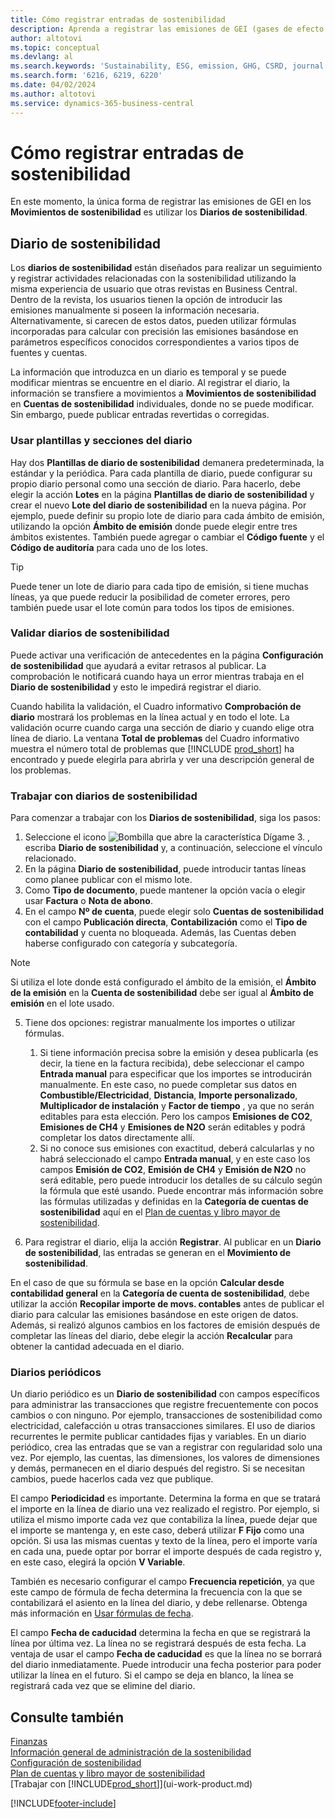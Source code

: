 ```yaml
---
title: Cómo registrar entradas de sostenibilidad
description: Aprenda a registrar las emisiones de GEI (gases de efecto invernadero).
author: altotovi
ms.topic: conceptual
ms.devlang: al
ms.search.keywords: 'Sustainability, ESG, emission, GHG, CSRD, journal'
ms.search.form: '6216, 6219, 6220'
ms.date: 04/02/2024
ms.author: altotovi
ms.service: dynamics-365-business-central
---
```


# Cómo registrar entradas de sostenibilidad  

En este momento, la única forma de registrar las emisiones de GEI en los **Movimientos de sostenibilidad** es utilizar los **Diarios de sostenibilidad**.   

## Diario de sostenibilidad  

Los **diarios de sostenibilidad** están diseñados para realizar un seguimiento y registrar actividades relacionadas con la sostenibilidad utilizando la misma experiencia de usuario que otras revistas en Business Central. Dentro de la revista, los usuarios tienen la opción de introducir las emisiones manualmente si poseen la información necesaria. Alternativamente, si carecen de estos datos, pueden utilizar fórmulas incorporadas para calcular con precisión las emisiones basándose en parámetros específicos conocidos correspondientes a varios tipos de fuentes y cuentas. 

La información que introduzca en un diario es temporal y se puede modificar mientras se encuentre en el diario. Al registrar el diario, la información se transfiere a movimientos a **Movimientos de sostenibilidad** en **Cuentas de sostenibilidad** individuales, donde no se puede modificar. Sin embargo, puede publicar entradas revertidas o corregidas.  

### Usar plantillas y secciones del diario 

Hay dos **Plantillas de diario de sostenibilidad** de ​​manera predeterminada, la estándar y la periódica. Para cada plantilla de diario, puede configurar su propio diario personal como una sección de diario. Para hacerlo, debe elegir la acción **Lotes** en la página **Plantillas de diario de sostenibilidad** y crear el nuevo **Lote del diario de sostenibilidad** en la nueva página. Por ejemplo, puede definir su propio lote de diario para cada ámbito de emisión, utilizando la opción **Ámbito de emisión** donde puede elegir entre tres ámbitos existentes. También puede agregar o cambiar el **Código fuente** y el **Código de auditoría** para cada uno de los lotes. 

>[!TIP]
>Puede tener un lote de diario para cada tipo de emisión, si tiene muchas líneas, ya que puede reducir la posibilidad de cometer errores, pero también puede usar el lote común para todos los tipos de emisiones.   

### Validar diarios de sostenibilidad 

Puede activar una verificación de antecedentes en la página **Configuración de sostenibilidad** que ayudará a evitar retrasos al publicar. La comprobación le notificará cuando haya un error mientras trabaja en el **Diario de sostenibilidad** y esto le impedirá registrar el diario.  

Cuando habilita la validación, el Cuadro informativo **Comprobación de diario** mostrará los problemas en la línea actual y en todo el lote. La validación ocurre cuando carga una sección de diario y cuando elige otra línea de diario. La ventana **Total de problemas** del Cuadro informativo muestra el número total de problemas que [!INCLUDE [prod_short](includes/prod_short.md)] ha encontrado y puede elegirla para abrirla y ver una descripción general de los problemas. 

### Trabajar con diarios de sostenibilidad 

Para comenzar a trabajar con los **Diarios de sostenibilidad**, siga los pasos:   

1. Seleccione el icono ![Bombilla que abre la característica Dígame 3.](media/ui-search/search_small.png "Dígame qué desea hacer") , escriba **Diario de sostenibilidad** y, a continuación, seleccione el vínculo relacionado. 
2. En la página **Diario de sostenibilidad**, puede introducir tantas líneas como planee publicar con el mismo lote.  
3. Como **Tipo de documento**, puede mantener la opción vacía o elegir usar **Factura** o **Nota de abono**.  
4. En el campo **Nº de cuenta**, puede elegir solo **Cuentas de sostenibilidad** con el campo **Publicación directa**, **Contabilización** como el **Tipo de contabilidad** y cuenta no bloqueada. Además, las Cuentas deben haberse configurado con categoría y subcategoría.  

>[!NOTE]
>Si utiliza el lote donde está configurado el ámbito de la emisión, el **Ámbito de la emisión** en la **Cuenta de sostenibilidad** debe ser igual al **Ámbito de emisión** en el lote usado.  

5. Tiene dos opciones: registrar manualmente los importes o utilizar fórmulas.   

    1. Si tiene información precisa sobre la emisión y desea publicarla (es decir, la tiene en la factura recibida), debe seleccionar el campo **Entrada manual** para especificar que los importes se introducirán manualmente. En este caso, no puede completar sus datos en **Combustible/Electricidad**, **Distancia**, **Importe personalizado**, **Multiplicador de instalación** y **Factor de tiempo** , ya que no serán editables para esta elección. Pero los campos **Emisiones de CO2**, **Emisiones de CH4** y **Emisiones de N2O** serán editables y podrá completar los datos directamente allí. 
    2. Si no conoce sus emisiones con exactitud, deberá calcularlas y no habrá seleccionado el campo **Entrada manual**, y en este caso los campos **Emisión de CO2**, **Emisión de CH4** y **Emisión de N2O** no será editable, pero puede introducir los detalles de su cálculo según la fórmula que esté usando. Puede encontrar más información sobre las fórmulas utilizadas y definidas en la **Categoría de cuentas de sostenibilidad** aquí en el [Plan de cuentas y libro mayor de sostenibilidad](finance-sustainability-accounts-ledger.md#account-categories).
    
7. Para registrar el diario, elija la acción **Registrar**. Al publicar en un **Diario de sostenibilidad**, las entradas se generan en el **Movimiento de sostenibilidad**. 

En el caso de que su fórmula se base en la opción **Calcular desde contabilidad general** en la **Categoría de cuenta de sostenibilidad**, debe utilizar la acción **Recopilar importe de movs. contables** antes de publicar el diario para calcular las emisiones basándose en este origen de datos. Además, si realizó algunos cambios en los factores de emisión después de completar las líneas del diario, debe elegir la acción **Recalcular** para obtener la cantidad adecuada en el diario.  

### Diarios periódicos 

Un diario periódico es un **Diario de sostenibilidad** con campos específicos para administrar las transacciones que registre frecuentemente con pocos cambios o con ninguno. Por ejemplo, transacciones de sostenibilidad como electricidad, calefacción u otras transacciones similares. El uso de diarios recurrentes le permite publicar cantidades fijas y variables. En un diario periódico, crea las entradas que se van a registrar con regularidad solo una vez. Por ejemplo, las cuentas, las dimensiones, los valores de dimensiones y demás, permanecen en el diario después del registro. Si se necesitan cambios, puede hacerlos cada vez que publique. 

El campo **Periodicidad** es importante. Determina la forma en que se tratará el importe en la línea de diario una vez realizado el registro. Por ejemplo, si utiliza el mismo importe cada vez que contabiliza la línea, puede dejar que el importe se mantenga y, en este caso, deberá utilizar **F Fijo** como una opción. Si usa las mismas cuentas y texto de la línea, pero el importe varía en cada una, puede optar por borrar el importe después de cada registro y, en este caso, elegirá la opción **V Variable**. 

También es necesario configurar el campo **Frecuencia repetición**, ya que este campo de fórmula de fecha determina la frecuencia con la que se contabilizará el asiento en la línea del diario, y debe rellenarse. Obtenga más información en [Usar fórmulas de fecha](ui-enter-date-ranges.md#use-date-formulas).  

El campo **Fecha de caducidad** determina la fecha en que se registrará la línea por última vez. La línea no se registrará después de esta fecha. La ventaja de usar el campo **Fecha de caducidad** es que la línea no se borrará del diario inmediatamente. Puede introducir una fecha posterior para poder utilizar la línea en el futuro. Si el campo se deja en blanco, la línea se registrará cada vez que se elimine del diario.  

## Consulte también  
[Finanzas](finance.md)    
[Información general de administración de la sostenibilidad](finance-manage-sustainability.md)   
[Configuración de sostenibilidad](finance-sustainability-setup.md)   
[Plan de cuentas y libro mayor de sostenibilidad](finance-sustainability-accounts-ledger.md)   
[Trabajar con [!INCLUDE[prod_short](includes/prod_short.md)]](ui-work-product.md)   

[!INCLUDE[footer-include](includes/footer-banner.md)]
